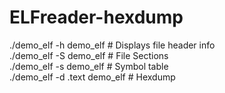 # ELFreader-hexdump
./demo_elf -h demo_elf # Displays file header info <br />
./demo_elf -S demo_elf # File Sections <br />
./demo_elf -s demo_elf # Symbol table <br />
./demo_elf -d .text demo_elf # Hexdump <br />
